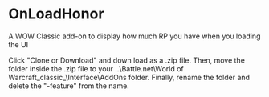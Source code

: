 # OnLoadHonor
A WOW Classic add-on to display how much RP you have when you loading the UI

Click "Clone or Download" and down load as a .zip file.
Then, move the folder inside the .zip file to your ..\Battle.net\World of Warcraft\_classic_\Interface\AddOns folder.
Finally, rename the folder and delete the "-feature" from the name.
